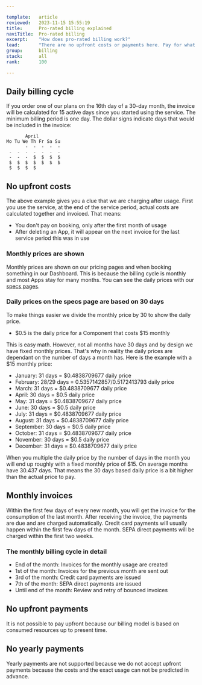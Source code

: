 ```yaml
---

template:   article
reviewed:   2023-11-15 15:55:19
title:      Pro-rated billing explained
naviTitle:  Pro-rated billing
excerpt:    "How does pro-rated billing work?"
lead:       "There are no upfront costs or payments here. Pay for what you use. This is how it works in detail."
group:      billing
stack:      all
rank:       100

---
```


## Daily billing cycle

If you order one of our plans on the 16th day of a 30-day month, the invoice will be calculated for 15 active days since you started using the service. The minimum billing period is one day. The dollar signs indicate days that would be included in the invoice:

```
       April
Mo Tu We Th Fr Sa Su
       -  -  -  -  -
 -  -  -  -  -  -  -
 -  -  -  $  $  $  $
 $  $  $  $  $  $  $
 $  $  $  $
```

## No upfront costs

The above example gives you a clue that we are charging after usage. First you use the service, at the end of the service period, actual costs are calculated together and invoiced. That means:

* You don't pay on booking, only after the first month of usage
* After deleting an App, it will appear on the next invoice for the last service period this was in use

### Monthly prices are shown

Monthly prices are shown on our pricing pages and when booking something in our Dashboard. This is because the billing cycle is monthly and most Apps stay for many months. You can see the daily prices with our [specs pages](https://www.fortrabbit.com/specs).

### Daily prices on the specs page are based on 30 days

To make things easier we divide the monthly price by 30 to show the daily price.

* $0.5 is the daily price for a Component that costs $15 monthly

This is easy math. However, not all months have 30 days and by design we have fixed monthly prices. That's why in reality the daily prices are dependant on the number of days a month has. Here is the example with a $15 monthly price:

* January: 31 days = $0.4838709677 daily price
* February: 28/29 days = $0.5357142857/$0.5172413793 daily price
* March: 31 days = $0.4838709677 daily price
* April: 30 days = $0.5 daily price
* May: 31 days = $0.4838709677 daily price
* June: 30 days = $0.5 daily price
* July: 31 days = $0.4838709677 daily price
* August: 31 days = $0.4838709677 daily price
* September: 30 days = $0.5 daily price
* October: 31 days = $0.4838709677 daily price
* November: 30 days = $0.5 daily price
* December: 31 days = $0.4838709677 daily price

When you multiple the daily price by the number of days in the month you will end up roughly with a fixed monthly price of $15. On average months have 30.437 days. That means the 30 days based daily price is a bit higher than the actual price to pay.

## Monthly invoices

Within the first few days of every new month, you will get the invoice for the consumption of the last month. After receiving the invoice, the payments are due and are charged automatically. Credit card payments will usually happen within the first few days of the month. SEPA direct payments will be charged within the first two weeks.

### The monthly billing cycle in detail

* End of the month: Invoices for the monthly usage are created 
* 1st of the month: Invoices for the previous month are sent out
* 3rd of the month: Credit card payments are issued
* 7th of the month: SEPA direct payments are issued
* Until end of the month: Review and retry of bounced invoices

## No upfront payments

It is not possible to pay upfront because our billing model is based on consumed resources up to present time.

## No yearly payments

Yearly payments are not supported because we do not accept upfront payments because the costs and the exact usage can not be predicted in advance.
